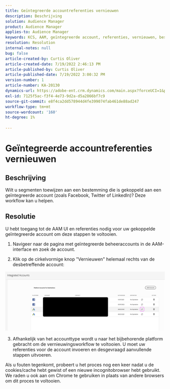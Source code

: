 ```yaml
---
title: Geïntegreerde accountreferenties vernieuwen
description: Beschrijving
solution: Audience Manager
product: Audience Manager
applies-to: Audience Manager
keywords: KCS, AAM, geïntegreerde account, referenties, vernieuwen, bestemmingen, twitter, facebook, gekoppeld in
resolution: Resolution
internal-notes: null
bug: false
article-created-by: Curtis Oliver
article-created-date: 7/19/2022 2:46:13 PM
article-published-by: Curtis Oliver
article-published-date: 7/19/2022 3:00:32 PM
version-number: 1
article-number: KA-20130
dynamics-url: https://adobe-ent.crm.dynamics.com/main.aspx?forceUCI=1&pagetype=entityrecord&etn=knowledgearticle&id=58ec9386-7107-ed11-82e4-00224809a9e0
exl-id: 7125f5ac-f3f4-4e73-9d2a-d5a2866bf7c9
source-git-commit: e8f4ca2dd578944d4fe399074fab461de88ad247
workflow-type: tm+mt
source-wordcount: '160'
ht-degree: 1%

---
```


# Geïntegreerde accountreferenties vernieuwen

## Beschrijving


Wilt u segmenten toewijzen aan een bestemming die is gekoppeld aan een geïntegreerde account (zoals Facebook, Twitter of LinkedIn)? Deze workflow kan u helpen.


## Resolutie


U hebt toegang tot de AAM UI en referenties nodig voor uw gekoppelde geïntegreerde account om deze stappen te voltooien.



1) Navigeer naar de pagina met geïntegreerde beheeraccounts in de AAM-interface en zoek de account.

2) Klik op de cirkelvormige knop &quot;Vernieuwen&quot; helemaal rechts van de desbetreffende account:

![](assets/6e040206-7307-ed11-82e4-00224809a9e0.png)

3) Afhankelijk van het accounttype wordt u naar het bijbehorende platform gebracht om de vernieuwingsworkflow te voltooien. U moet uw referenties voor de account invoeren en desgevraagd aanvullende stappen uitvoeren.

Als u fouten tegenkomt, probeert u het proces nog een keer nadat u de cookies/cache hebt gewist of een nieuwe incognitobrowser hebt gebruikt. We raden u ook aan om Chrome te gebruiken in plaats van andere browsers om dit proces te voltooien.
